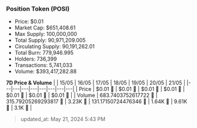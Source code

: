 
  ### Position Token (POSI)
  - Price: $0.01
  - Market Cap: $651,408.61
  - Max Supply: 100,000,000
  - Total Supply: 90,971,209.005
  - Circulating Supply: 90,191,262.01
  - Total Burn: 779,946.995
  - Holders: 736,399
  - Transactions: 5,741,033
  - Volume: $393,417,282.88

  **7D Price & Volume**
  | | 15&#x2F;05 | 16&#x2F;05 | 17&#x2F;05 | 18&#x2F;05 | 19&#x2F;05 | 20&#x2F;05 | 21&#x2F;05 |
  |---|---|---|---|---|---|---|---|
  | Price | $0.01 🚀 | $0.01 🔻 | $0.01 🔻 | $0.01 🚀 | $0.01 🔻 | $0.01 🔻 | $0.01 🔻 |
  | Volume | 683.7403752617722 🔻 | 315.79205269293817 🔻 | 3.23K 🚀 | 131.17150724476346 🔻 | 1.64K 🚀 | 9.61K 🚀 | 3.1K 🔻 |

  > updated_at: May 21, 2024 5:43 PM
